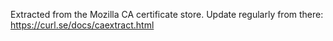 Extracted from the Mozilla CA certificate store.
Update regularly from there: https://curl.se/docs/caextract.html
